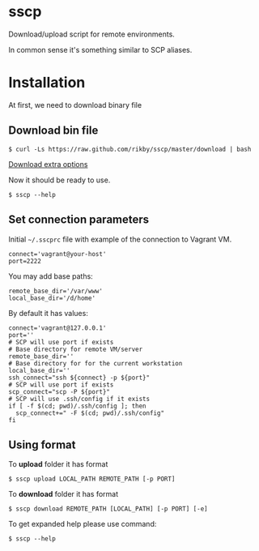 # sscp
Download/upload script for remote environments.

In common sense it's something similar to SCP aliases.

# Installation
At first, we need to download binary file
## Download bin file
```shell
$ curl -Ls https://raw.github.com/rikby/sscp/master/download | bash
```
[Download extra options](doc/download.md)

Now it should be ready to use.
```shell
$ sscp --help
```

## Set connection parameters
Initial `~/.sscprc` file with example of the connection to Vagrant VM.
```shell
connect='vagrant@your-host'
port=2222
```
You may add base paths:
```shell
remote_base_dir='/var/www'
local_base_dir='/d/home'
```

By default it has values:
```shell
connect='vagrant@127.0.0.1'
port=''
# SCP will use port if exists
# Base directory for remote VM/server
remote_base_dir=''
# Base directory for for the current workstation
local_base_dir=''
ssh_connect="ssh ${connect} -p ${port}"
# SCP will use port if exists
scp_connect="scp -P ${port}"
# SCP will use .ssh/config if it exists
if [ -f $(cd; pwd)/.ssh/config ]; then
  scp_connect+=" -F $(cd; pwd)/.ssh/config"
fi
```

## Using format
To **upload** folder it has format
```shell
$ sscp upload LOCAL_PATH REMOTE_PATH [-p PORT]
```
To **download** folder it has format
```shell
$ sscp download REMOTE_PATH [LOCAL_PATH] [-p PORT] [-e]
```
To get expanded help please use command:
```shell
$ sscp --help
```
